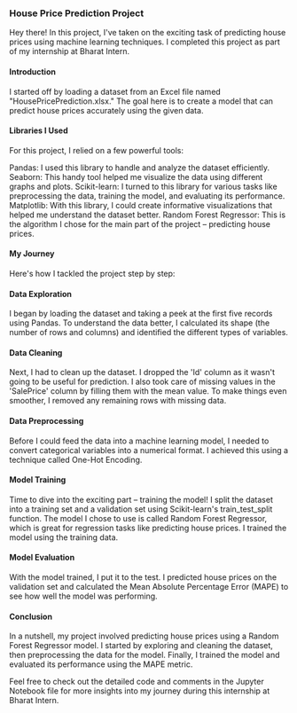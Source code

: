 ### House Price Prediction Project
Hey there! In this project, I've taken on the exciting task of predicting house prices using machine learning techniques. I completed this project as part of my internship at Bharat Intern.

#### Introduction
I started off by loading a dataset from an Excel file named "HousePricePrediction.xlsx." The goal here is to create a model that can predict house prices accurately using the given data.

#### Libraries I Used
For this project, I relied on a few powerful tools:

Pandas: I used this library to handle and analyze the dataset efficiently.
Seaborn: This handy tool helped me visualize the data using different graphs and plots.
Scikit-learn: I turned to this library for various tasks like preprocessing the data, training the model, and evaluating its performance.
Matplotlib: With this library, I could create informative visualizations that helped me understand the dataset better.
Random Forest Regressor: This is the algorithm I chose for the main part of the project – predicting house prices.

#### My Journey
Here's how I tackled the project step by step:

#### Data Exploration
I began by loading the dataset and taking a peek at the first five records using Pandas. To understand the data better, I calculated its shape (the number of rows and columns) and identified the different types of variables.

#### Data Cleaning
Next, I had to clean up the dataset. I dropped the 'Id' column as it wasn't going to be useful for prediction. I also took care of missing values in the 'SalePrice' column by filling them with the mean value. To make things even smoother, I removed any remaining rows with missing data.

#### Data Preprocessing
Before I could feed the data into a machine learning model, I needed to convert categorical variables into a numerical format. I achieved this using a technique called One-Hot Encoding.

#### Model Training
Time to dive into the exciting part – training the model! I split the dataset into a training set and a validation set using Scikit-learn's train_test_split function. The model I chose to use is called Random Forest Regressor, which is great for regression tasks like predicting house prices. I trained the model using the training data.

#### Model Evaluation
With the model trained, I put it to the test. I predicted house prices on the validation set and calculated the Mean Absolute Percentage Error (MAPE) to see how well the model was performing.

#### Conclusion
In a nutshell, my project involved predicting house prices using a Random Forest Regressor model. I started by exploring and cleaning the dataset, then preprocessing the data for the model. Finally, I trained the model and evaluated its performance using the MAPE metric.

Feel free to check out the detailed code and comments in the Jupyter Notebook file for more insights into my journey during this internship at Bharat Intern.
